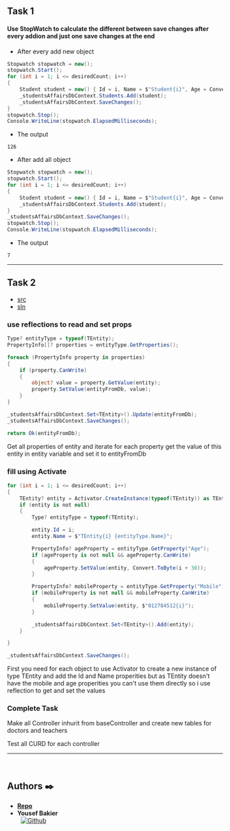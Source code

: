 ## Task 1

#### Use StopWatch to calculate the different between save changes after every addion and just one save changes at the end

* After every add new object
```cs
Stopwatch stopwatch = new();
stopwatch.Start();
for (int i = 1; i <= desiredCount; i++)
{
    Student student = new() { Id = i, Name = $"Student{i}", Age = Convert.ToByte(i + 30), Mobile = $"012784512{i}" };
    _studentsAffairsDbContext.Students.Add(student);
    _studentsAffairsDbContext.SaveChanges();
}
stopwatch.Stop();
Console.WriteLine(stopwatch.ElapsedMilliseconds);
```

- The output
```
126
```

* After add all object
```cs
Stopwatch stopwatch = new();
stopwatch.Start();
for (int i = 1; i <= desiredCount; i++)
{
    Student student = new() { Id = i, Name = $"Student{i}", Age = Convert.ToByte(i + 30), Mobile = $"012784512{i}" };
    _studentsAffairsDbContext.Students.Add(student);
}
_studentsAffairsDbContext.SaveChanges();
stopwatch.Stop();
Console.WriteLine(stopwatch.ElapsedMilliseconds);
```

- The output
```
7
```

---

## Task 2
* [src](./StudentsAffairsDBWebAPI/Controllers/BaseController.cs)
* [sln](./StudentsAffairsDBWebAPI/StudentsAffairsWebAPI.sln)


### use reflections to read and set props
```cs
Type? entityType = typeof(TEntity);
PropertyInfo[]? properties = entityType.GetProperties();

foreach (PropertyInfo property in properties)
{
    if (property.CanWrite)
    {
        object? value = property.GetValue(entity);
        property.SetValue(entityFromDb, value);
    }
}

_studentsAffairsDbContext.Set<TEntity>().Update(entityFromDb);
_studentsAffairsDbContext.SaveChanges();

return Ok(entityFromDb);
```
Get all properties of entity and iterate for each property get the value of this entity in entity variable and set it to entityFromDb


### fill using Activate
```cs
for (int i = 1; i <= desiredCount; i++)
{
    TEntity? entity = Activator.CreateInstance(typeof(TEntity)) as TEntity;
    if (entity is not null)
    {
        Type? entityType = typeof(TEntity);

        entity.Id = i;
        entity.Name = $"TEntity{i} {entityType.Name}";

        PropertyInfo? ageProperty = entityType.GetProperty("Age");
        if (ageProperty is not null && ageProperty.CanWrite)
        {
            ageProperty.SetValue(entity, Convert.ToByte(i + 30));
        }

        PropertyInfo? mobileProperty = entityType.GetProperty("Mobile");
        if (mobileProperty is not null && mobileProperty.CanWrite)
        {
            mobileProperty.SetValue(entity, $"012784512{i}");
        }

        _studentsAffairsDbContext.Set<TEntity>().Add(entity);
    }

}

_studentsAffairsDbContext.SaveChanges();
```

First you need for each object to use Activator to create a new instance of type TEntity and add the Id and Name properities but as TEntity doesn't have the mobile and age properities you can't use them directly so i use reflection to get and set the values


### Complete Task

Make all Controller inhurit from baseController and create new tables for doctors and teachers

Test all CURD for each controller

---


<br />

## Authors :black_nib:
* [__Repo__](https://github.com/Y-Baker/.NET_InnoTech)
* __Yousef Bakier__ &nbsp;&nbsp;&nbsp;&nbsp;&nbsp;&nbsp; <br />
 &nbsp;&nbsp;[<img height="" src="https://img.shields.io/static/v1?label=&message=GitHub&color=181717&logo=GitHub&logoColor=f2f2f2&labelColor=2F333A" alt="Github">](https://github.com/Y-Baker)
